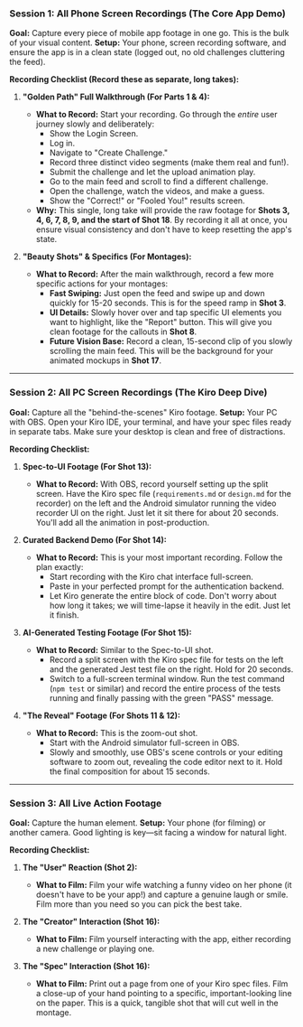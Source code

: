 ### **Session 1: All Phone Screen Recordings (The Core App Demo)**

**Goal:** Capture every piece of mobile app footage in one go. This is the bulk of your visual content.
**Setup:** Your phone, screen recording software, and ensure the app is in a clean state (logged out, no old challenges cluttering the feed).

**Recording Checklist (Record these as separate, long takes):**

1.  **"Golden Path" Full Walkthrough (For Parts 1 & 4):**
    * **What to Record:** Start your recording. Go through the *entire* user journey slowly and deliberately:
        * Show the Login Screen.
        * Log in.
        * Navigate to "Create Challenge."
        * Record three distinct video segments (make them real and fun!).
        * Submit the challenge and let the upload animation play.
        * Go to the main feed and scroll to find a different challenge.
        * Open the challenge, watch the videos, and make a guess.
        * Show the "Correct!" or "Fooled You!" results screen.
    * **Why:** This single, long take will provide the raw footage for **Shots 3, 4, 6, 7, 8, 9, and the start of Shot 18**. By recording it all at once, you ensure visual consistency and don't have to keep resetting the app's state.

2.  **"Beauty Shots" & Specifics (For Montages):**
    * **What to Record:** After the main walkthrough, record a few more specific actions for your montages:
        * **Fast Swiping:** Just open the feed and swipe up and down quickly for 15-20 seconds. This is for the speed ramp in **Shot 3**.
        * **UI Details:** Slowly hover over and tap specific UI elements you want to highlight, like the "Report" button. This will give you clean footage for the callouts in **Shot 8**.
        * **Future Vision Base:** Record a clean, 15-second clip of you slowly scrolling the main feed. This will be the background for your animated mockups in **Shot 17**.

---
### **Session 2: All PC Screen Recordings (The Kiro Deep Dive)**

**Goal:** Capture all the "behind-the-scenes" Kiro footage.
**Setup:** Your PC with OBS. Open your Kiro IDE, your terminal, and have your spec files ready in separate tabs. Make sure your desktop is clean and free of distractions.

**Recording Checklist:**

1.  **Spec-to-UI Footage (For Shot 13):**
    * **What to Record:** With OBS, record yourself setting up the split screen. Have the Kiro spec file (`requirements.md` or `design.md` for the recorder) on the left and the Android simulator running the video recorder UI on the right. Just let it sit there for about 20 seconds. You'll add all the animation in post-production.

2.  **Curated Backend Demo (For Shot 14):**
    * **What to Record:** This is your most important recording. Follow the plan exactly:
        * Start recording with the Kiro chat interface full-screen.
        * Paste in your perfected prompt for the authentication backend.
        * Let Kiro generate the entire block of code. Don't worry about how long it takes; we will time-lapse it heavily in the edit. Just let it finish.

3.  **AI-Generated Testing Footage (For Shot 15):**
    * **What to Record:** Similar to the Spec-to-UI shot.
        * Record a split screen with the Kiro spec file for tests on the left and the generated Jest test file on the right. Hold for 20 seconds.
        * Switch to a full-screen terminal window. Run the test command (`npm test` or similar) and record the entire process of the tests running and finally passing with the green "PASS" message.

4.  **"The Reveal" Footage (For Shots 11 & 12):**
    * **What to Record:** This is the zoom-out shot.
        * Start with the Android simulator full-screen in OBS.
        * Slowly and smoothly, use OBS's scene controls or your editing software to zoom out, revealing the code editor next to it. Hold the final composition for about 15 seconds.

---
### **Session 3: All Live Action Footage**

**Goal:** Capture the human element.
**Setup:** Your phone (for filming) or another camera. Good lighting is key—sit facing a window for natural light.

**Recording Checklist:**

1.  **The "User" Reaction (Shot 2):**
    * **What to Film:** Film your wife watching a funny video on her phone (it doesn't have to be your app!) and capture a genuine laugh or smile. Film more than you need so you can pick the best take.

2.  **The "Creator" Interaction (Shot 16):**
    * **What to Film:** Film yourself interacting with the app, either recording a new challenge or playing one.

3.  **The "Spec" Interaction (Shot 16):**
    * **What to Film:** Print out a page from one of your Kiro spec files. Film a close-up of your hand pointing to a specific, important-looking line on the paper. This is a quick, tangible shot that will cut well in the montage.
